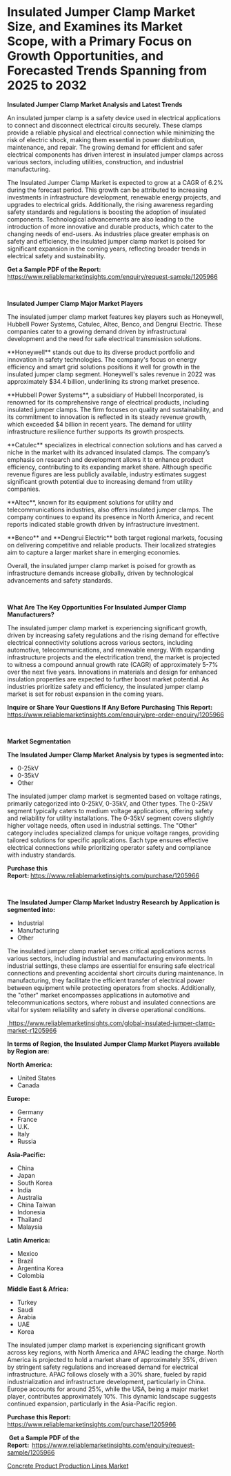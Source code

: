 <p><h1>Insulated Jumper Clamp Market Size, and Examines its Market Scope, with a Primary Focus on Growth Opportunities, and Forecasted Trends Spanning from 2025 to 2032</h1></p><p><strong>Insulated Jumper Clamp Market Analysis and Latest Trends</strong></p>
<p><p>An insulated jumper clamp is a safety device used in electrical applications to connect and disconnect electrical circuits securely. These clamps provide a reliable physical and electrical connection while minimizing the risk of electric shock, making them essential in power distribution, maintenance, and repair. The growing demand for efficient and safer electrical components has driven interest in insulated jumper clamps across various sectors, including utilities, construction, and industrial manufacturing.</p><p>The Insulated Jumper Clamp Market is expected to grow at a CAGR of 6.2% during the forecast period. This growth can be attributed to increasing investments in infrastructure development, renewable energy projects, and upgrades to electrical grids. Additionally, the rising awareness regarding safety standards and regulations is boosting the adoption of insulated components. Technological advancements are also leading to the introduction of more innovative and durable products, which cater to the changing needs of end-users. As industries place greater emphasis on safety and efficiency, the insulated jumper clamp market is poised for significant expansion in the coming years, reflecting broader trends in electrical safety and sustainability.</p></p>
<p><strong>Get a Sample PDF of the Report:&nbsp;</strong> <a href="https://www.reliablemarketinsights.com/enquiry/request-sample/1205966?utm_campaign=3038&utm_medium=2&utm_source=Github&utm_content=ia&utm_term=12042025&utm_id=insulated-jumper-clamp">https://www.reliablemarketinsights.com/enquiry/request-sample/1205966</a></p>
<p>&nbsp;</p>
<p><strong>Insulated Jumper Clamp Major Market Players</strong></p>
<p><p>The insulated jumper clamp market features key players such as Honeywell, Hubbell Power Systems, Catulec, Altec, Benco, and Dengrui Electric. These companies cater to a growing demand driven by infrastructural development and the need for safe electrical transmission solutions.</p><p>**Honeywell** stands out due to its diverse product portfolio and innovation in safety technologies. The company's focus on energy efficiency and smart grid solutions positions it well for growth in the insulated jumper clamp segment. Honeywell's sales revenue in 2022 was approximately $34.4 billion, underlining its strong market presence.</p><p>**Hubbell Power Systems**, a subsidiary of Hubbell Incorporated, is renowned for its comprehensive range of electrical products, including insulated jumper clamps. The firm focuses on quality and sustainability, and its commitment to innovation is reflected in its steady revenue growth, which exceeded $4 billion in recent years. The demand for utility infrastructure resilience further supports its growth prospects.</p><p>**Catulec** specializes in electrical connection solutions and has carved a niche in the market with its advanced insulated clamps. The company’s emphasis on research and development allows it to enhance product efficiency, contributing to its expanding market share. Although specific revenue figures are less publicly available, industry estimates suggest significant growth potential due to increasing demand from utility companies.</p><p>**Altec**, known for its equipment solutions for utility and telecommunications industries, also offers insulated jumper clamps. The company continues to expand its presence in North America, and recent reports indicated stable growth driven by infrastructure investment.</p><p>**Benco** and **Dengrui Electric** both target regional markets, focusing on delivering competitive and reliable products. Their localized strategies aim to capture a larger market share in emerging economies.</p><p>Overall, the insulated jumper clamp market is poised for growth as infrastructure demands increase globally, driven by technological advancements and safety standards.</p></p>
<p>&nbsp;</p>
<p><strong>What Are The Key Opportunities For Insulated Jumper Clamp Manufacturers?</strong></p>
<p><p>The insulated jumper clamp market is experiencing significant growth, driven by increasing safety regulations and the rising demand for effective electrical connectivity solutions across various sectors, including automotive, telecommunications, and renewable energy. With expanding infrastructure projects and the electrification trend, the market is projected to witness a compound annual growth rate (CAGR) of approximately 5-7% over the next five years. Innovations in materials and design for enhanced insulation properties are expected to further boost market potential. As industries prioritize safety and efficiency, the insulated jumper clamp market is set for robust expansion in the coming years.</p></p>
<p><strong>Inquire or Share Your Questions If Any Before Purchasing This Report:</strong> <a href="https://www.reliablemarketinsights.com/enquiry/pre-order-enquiry/1205966?utm_campaign=3038&utm_medium=2&utm_source=Github&utm_content=ia&utm_term=12042025&utm_id=insulated-jumper-clamp">https://www.reliablemarketinsights.com/enquiry/pre-order-enquiry/1205966</a></p>
<p>&nbsp;</p>
<p><strong>Market Segmentation</strong></p>
<p><strong>The Insulated Jumper Clamp Market Analysis by types is segmented into:</strong></p>
<p><ul><li>0-25kV</li><li>0-35kV</li><li>Other</li></ul></p>
<p><p>The insulated jumper clamp market is segmented based on voltage ratings, primarily categorized into 0-25kV, 0-35kV, and Other types. The 0-25kV segment typically caters to medium voltage applications, offering safety and reliability for utility installations. The 0-35kV segment covers slightly higher voltage needs, often used in industrial settings. The "Other" category includes specialized clamps for unique voltage ranges, providing tailored solutions for specific applications. Each type ensures effective electrical connections while prioritizing operator safety and compliance with industry standards.</p></p>
<p><strong>Purchase this Report:&nbsp;</strong><a href="https://www.reliablemarketinsights.com/purchase/1205966?utm_campaign=3038&utm_medium=2&utm_source=Github&utm_content=ia&utm_term=12042025&utm_id=insulated-jumper-clamp">https://www.reliablemarketinsights.com/purchase/1205966</a></p>
<p>&nbsp;</p>
<p><strong>The Insulated Jumper Clamp Market Industry Research by Application is segmented into:</strong></p>
<p><ul><li>Industrial</li><li>Manufacturing</li><li>Other</li></ul></p>
<p><p>The insulated jumper clamp market serves critical applications across various sectors, including industrial and manufacturing environments. In industrial settings, these clamps are essential for ensuring safe electrical connections and preventing accidental short circuits during maintenance. In manufacturing, they facilitate the efficient transfer of electrical power between equipment while protecting operators from shocks. Additionally, the "other" market encompasses applications in automotive and telecommunications sectors, where robust and insulated connections are vital for system reliability and safety in diverse operational conditions.</p></p>
<p><a href="https://www.reliablemarketinsights.com/global-insulated-jumper-clamp-market-r1205966?utm_campaign=3038&utm_medium=2&utm_source=Github&utm_content=ia&utm_term=12042025&utm_id=insulated-jumper-clamp">&nbsp;https://www.reliablemarketinsights.com/global-insulated-jumper-clamp-market-r1205966</a></p>
<p><strong>In terms of Region, the Insulated Jumper Clamp Market Players available by Region are:</strong></p>
<p>
    <p> <strong> North America: </strong>
        <ul>
            <li>United States</li>
            <li>Canada</li>
        </ul>
        </p> 
    <p> <strong> Europe: </strong>
        <ul>
            <li>Germany</li>
            <li>France</li>
            <li>U.K.</li>
            <li>Italy</li>
            <li>Russia</li>
        </ul>
        </p> 
    <p> <strong> Asia-Pacific: </strong>
        <ul>
            <li>China</li>
            <li>Japan</li>
            <li>South Korea</li>
            <li>India</li>
            <li>Australia</li>
            <li>China Taiwan</li>
            <li>Indonesia</li>
            <li>Thailand</li>
            <li>Malaysia</li>
        </ul>
        </p> 
    <p> <strong> Latin America: </strong>
        <ul>
            <li>Mexico</li>
            <li>Brazil</li>
            <li>Argentina Korea</li>
            <li>Colombia</li>
        </ul>
        </p> 
    <p> <strong> Middle East & Africa: </strong>
        <ul>
            <li>Turkey</li>
            <li>Saudi</li>
            <li>Arabia</li>
            <li>UAE</li>
            <li>Korea</li>
        </ul>
    </p>
    </p>
<p><p>The insulated jumper clamp market is experiencing significant growth across key regions, with North America and APAC leading the charge. North America is projected to hold a market share of approximately 35%, driven by stringent safety regulations and increased demand for electrical infrastructure. APAC follows closely with a 30% share, fueled by rapid industrialization and infrastructure development, particularly in China. Europe accounts for around 25%, while the USA, being a major market player, contributes approximately 10%. This dynamic landscape suggests continued expansion, particularly in the Asia-Pacific region.</p></p>
<p><strong>Purchase this Report: </strong><a href="https://www.reliablemarketinsights.com/purchase/1205966?utm_campaign=3038&utm_medium=2&utm_source=Github&utm_content=ia&utm_term=12042025&utm_id=insulated-jumper-clamp">https://www.reliablemarketinsights.com/purchase/1205966</a></p>
<p>&nbsp;<strong>Get a Sample PDF of the Report:&nbsp;&nbsp;</strong><a href="https://www.reliablemarketinsights.com/enquiry/request-sample/1205966?utm_campaign=3038&utm_medium=2&utm_source=Github&utm_content=ia&utm_term=12042025&utm_id=insulated-jumper-clamp">https://www.reliablemarketinsights.com/enquiry/request-sample/1205966</a></p>
<p><strong></strong></p>
<p><p><a href="https://github.com/boyertrull4r/Market-Research-Report-List-1/blob/main/concrete-product-production-lines-market.md?utm_campaign=3038&utm_medium=2&utm_source=Github&utm_content=ia&utm_term=12042025&utm_id=insulated-jumper-clamp">Concrete Product Production Lines Market</a></p></p>